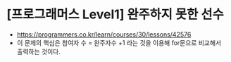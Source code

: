 # [프로그래머스 Level1] 완주하지 못한 선수
- https://programmers.co.kr/learn/courses/30/lessons/42576
- 이 문제의 핵심은 참여자 수 = 완주자수 +1 라는 것을 이용해 for문으로 비교해서 출력하는 것이다.